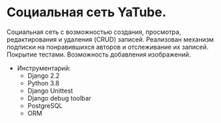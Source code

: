 # Социальная сеть YaTube.
Социальная сеть с возможностью создания, просмотра, редактирования и удаления (CRUD) записей. Реализован механизм подписки на понравившихся авторов и отслеживание их записей. Покрытие тестами. Возможность добавления изображений.
* Инструментарий:
  * Django 2.2
  * Python 3.8
  * Django Unittest
  * Django debug toolbar
  * PostgreSQL
  * ORM
